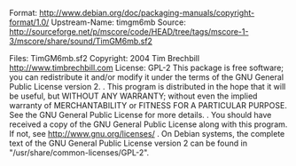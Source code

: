 Format: http://www.debian.org/doc/packaging-manuals/copyright-format/1.0/
Upstream-Name: timgm6mb
Source: <http://sourceforge.net/p/mscore/code/HEAD/tree/tags/mscore-1-3/mscore/share/sound/TimGM6mb.sf2>

Files: TimGM6mb.sf2
Copyright: 2004 Tim Brechbill <http://www.timbrechbill.com>
License: GPL-2
 This package is free software; you can redistribute it and/or modify
 it under the terms of the GNU General Public License version 2.
 .
 This program is distributed in the hope that it will be useful,
 but WITHOUT ANY WARRANTY; without even the implied warranty of
 MERCHANTABILITY or FITNESS FOR A PARTICULAR PURPOSE.  See the
 GNU General Public License for more details.
 .
 You should have received a copy of the GNU General Public License
 along with this program. If not, see <http://www.gnu.org/licenses/>
 .
 On Debian systems, the complete text of the GNU General
 Public License version 2 can be found in "/usr/share/common-licenses/GPL-2".
